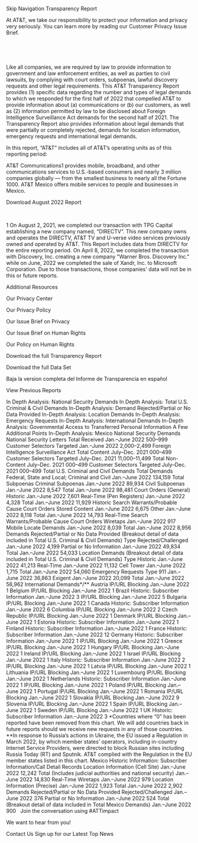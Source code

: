 Skip Navigation
Transparency Report

At AT&T, we take our responsibility to protect your information and privacy very seriously. You can learn more by reading our Customer Privacy Issue Brief.

 

 

Like all companies, we are required by law to provide information to government and law enforcement entities, as well as parties to civil lawsuits, by complying with court orders, subpoenas, lawful discovery requests and other legal requirements. This AT&T Transparency Report provides (1) specific data regarding the number and types of legal demands to which we responded for the first half of 2022 that compelled AT&T to provide information about (a) communications or (b) our customers, as well as (2) information permitted by law to be disclosed about Foreign Intelligence Surveillance Act demands for the second half of 2021. The Transparency Report also provides information about legal demands that were partially or completely rejected, demands for location information, emergency requests and international legal demands.

In this report, “AT&T” includes all of AT&T’s operating units as of this reporting period:

AT&T Communications1 provides mobile, broadband, and other communications services to U.S.-based consumers and nearly 3 million companies globally — from the smallest business to nearly all the Fortune 1000.
AT&T Mexico offers mobile services to people and businesses in Mexico.

Download August 2022 Report

 

1 On August 2, 2021, we completed our transaction with TPG Capital establishing a new company named, “DIRECTV”. This new company owns and operates the DIRECTV, AT&T TV and U-verse video services previously owned and operated by AT&T. This Report includes data from DIRECTV for the entire reporting period. On April 8, 2022, we completed the transaction with Discovery, Inc. creating a new company "Warner Bros. Discovery Inc." while on June, 2022 we completed the sale of Xandr, Inc. to Microsoft Corporation. Due to those transactions, those companies' data will not be in this or future reports. 



Additional Resources
 

Our Privacy Center

Our Privacy Policy

Our Issue Brief on Privacy

Our Issue Brief on Human Rights

Our Policy on Human Rights

Download the full Transparency Report

Download the full Data Set

Baja la version completa del Informe de Transparencia en español

View Previous Reports

In Depth Analysis: National Security Demands
In Depth Analysis: Total U.S. Criminal & Civil Demands
In-Depth Analysis: Demand Rejected/Partial or No Data Provided
In-Depth Analysis: Location Demands
In-Depth Analysis: Emergency Requests
In-Depth Analysis: International Demands
In-Depth Analysis: Governmental Access to Transferred Personal Information
A Few Additional Points
In-Depth Analysis: Mexico
National Security Demands
National Security Letters
Total Received
Jan.–June 2022
500–999
Customer Selectors Targeted
Jan.–June 2022
2,000–2,499
Foreign Intelligence Surveillance Act
Total Content
July–Dec. 2021
000–499
Customer Selectors Targeted
July–Dec. 2021
11,000–11,499
Total Non-Content
July–Dec. 2021
000–499
Customer Selectors Targeted
July–Dec. 2021
000–499
Total U.S. Criminal and Civil Demands
Total Demands
Federal, State and Local; Criminal and Civil
Jan.–June 2022
134,159
Total Subpoenas
Criminal Subpoenas
Jan.–June 2022
89,934
Civil Subpoenas
Jan.–June 2022
8,547
Total
Jan.–June 2022
98,481
Court Orders (General)
Historic
Jan.–June 2022
7,601
Real-Time (Pen Registers)
Jan.–June 2022
4,328
Total
Jan.–June 2022
11,929
Historic Search Warrants/Probable Cause Court Orders
Stored Content
Jan.–June 2022
6,675
Other
Jan.–June 2022
8,118
Total
Jan.–June 2022
14,793
Real-Time Search Warrants/Probable Cause Court Orders
Wiretaps
Jan.–June 2022
917
Mobile Locate Demands
Jan.–June 2022
8,039
Total
Jan.–June 2022
8,956
Demands Rejected/Partial or No Data Provided (Breakout detail of data included in Total U.S. Criminal & Civil Demands)
Type
Rejected/Challenged
Jan.–June 2022
4,199
Partial or No Information
Jan.–June 2022
49,834
Total
Jan.–June 2022
54,033
Location Demands (Breakout detail of data included in Total U.S. Criminal & Civil Demands)
Type
Historic
Jan.–June 2022
41,213
Real-Time
Jan.–June 2022
11,132
Cell Tower
Jan.–June 2022
1,715
Total
Jan.–June 2022
54,060
Emergency Requests
Type
911
Jan.–June 2022
36,863
Exigent
Jan.–June 2022
20,099
Total
Jan.–June 2022
56,962
International Demands*/**
Austria
IP/URL Blocking
Jan.–June 2022
1
Belgium
IP/URL Blocking
Jan.–June 2022
1
Brazil
Historic: Subscriber Information
Jan.–June 2022
3
IP/URL Blocking
Jan.–June 2022
5
Bulgaria
IP/URL Blocking
Jan.–June 2022
1
Canada
Historic: Subscriber Information
Jan.–June 2022
6
Columbia
IP/URL Blocking
Jan.–June 2022
2
Czech Republic
IP/URL Blocking
Jan.–June 2022
1
Denmark
IP/URL Blocking
Jan.–June 2022
1
Estonia
Historic: Subscriber Information
Jan.–June 2022
1
Finland
Historic: Subscriber Information
Jan.–June 2022
1
France
Historic: Subscriber Information
Jan.–June 2022
12
Germany
Historic: Subscriber Information
Jan.–June 2022
1
IP/URL Blocking
Jan.–June 2022
1
Greece
IP/URL Blocking
Jan.–June 2022
1
Hungary
IP/URL Blocking
Jan.–June 2022
1
Ireland
IP/URL Blocking
Jan.–June 2022
1
Israel
IP/URL Blocking
Jan.–June 2022
1
Italy
Historic: Subscriber Information
Jan.–June 2022
2
IP/URL Blocking
Jan.–June 2022
1
Latvia
IP/URL Blocking
Jan.–June 2022
1
Lithuania
IP/URL Blocking
Jan.–June 2022
1
Luxembourg
IP/URL Blocking
Jan.–June 2022
1
Netherlands
Historic: Subscriber Information
Jan.–June 2022
1
IP/URL Blocking
Jan.–June 2022
1
Poland
IP/URL Blocking
Jan.–June 2022
1
Portugal
IP/URL Blocking
Jan.–June 2022
1
Romania
IP/URL Blocking
Jan.–June 2022
1
Slovakia
IP/URL Blocking
Jan.–June 2022
9
Slovenia
IP/URL Blocking
Jan.–June 2022
1
Spain
IP/URL Blocking
Jan.–June 2022
1
Sweden
IP/URL Blocking
Jan.–June 2022
1
UK
Historic: Subscriber Information
Jan.–June 2022
3
*Countries where “0” has been reported have been removed from this chart. We will add countries back in future reports should we receive new requests in any of those countries.
**In response to Russia’s actions in Ukraine, the EU issued a Regulation in March 2022, by which member states’ operators, including in-country Internet Service Providers, were directed to block Russian sites including Russia Today (RT) and Sputnik. AT&T complied with the Regulation in the EU member states listed in this chart.
Mexico
Historic Information: Subscriber Information/Call Detail Records
Location Information (Cell Site)
Jan.–June 2022
12,242
Total (Includes judicial authorities and national security)
Jan.–June 2022
14,830
Real-Time
Wiretaps
Jan.–June 2022
979
Location Information (Precise)
Jan.–June 2022
1,923
Total
Jan.–June 2022
2,902
Demands Rejected/Partial or No Data Provided
Rejected/Challenged
Jan.–June 2022
376
Partial or No Information
Jan.–June 2022
524
Total (Breakout detail of data included in Total Mexico Demands)
Jan.–June 2022
900
 
Join the conversation using #ATTimpact
 

We want to hear from you!

Contact Us
Sign up for our Latest Top News